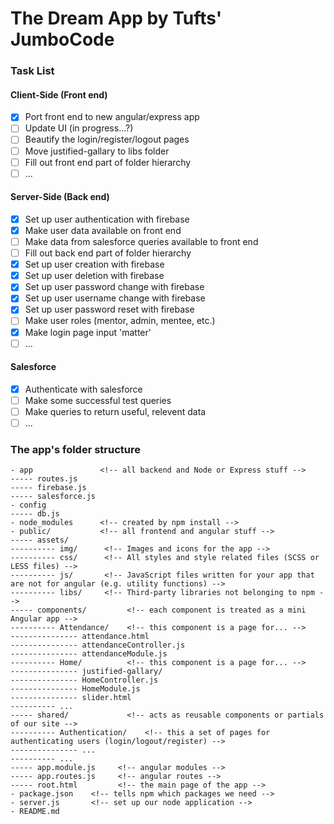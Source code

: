 # The Dream App by Tufts' JumboCode 

### Task List

#### Client-Side (Front end)

- [x] Port front end to new angular/express app
- [ ] Update UI (in progress...?)
- [ ] Beautify the login/register/logout pages
- [ ] Move justified-gallary to libs folder
- [ ] Fill out front end part of folder hierarchy
- [ ] ...

#### Server-Side (Back end)

- [x] Set up user authentication with firebase
- [x] Make user data available on front end
- [ ] Make data from salesforce queries available to front end
- [ ] Fill out back end part of folder hierarchy
- [x] Set up user creation with firebase
- [x] Set up user deletion with firebase
- [x] Set up user password change with firebase
- [x] Set up user username change with firebase
- [x] Set up user password reset with firebase
- [ ] Make user roles (mentor, admin, mentee, etc.)
- [x] Make login page input 'matter'
- [ ] ...

#### Salesforce

- [x] Authenticate with salesforce
- [ ] Make some successful test queries
- [ ] Make queries to return useful, relevent data
- [ ] ...

### The app's folder structure

```
- app               <!-- all backend and Node or Express stuff -->
----- routes.js
----- firebase.js
----- salesforce.js
- config
----- db.js 
- node_modules      <!-- created by npm install -->
- public/           <!-- all frontend and angular stuff -->
----- assets/
---------- img/      <!-- Images and icons for the app -->
---------- css/      <!-- All styles and style related files (SCSS or LESS files) -->
---------- js/       <!-- JavaScript files written for your app that are not for angular (e.g. utility functions) -->
---------- libs/     <!-- Third-party libraries not belonging to npm -->
----- components/         <!-- each component is treated as a mini Angular app -->
---------- Attendance/    <!-- this component is a page for... -->
--------------- attendance.html
--------------- attendanceController.js
--------------- attendanceModule.js
---------- Home/          <!-- this component is a page for... -->
--------------- justified-gallary/
--------------- HomeController.js
--------------- HomeModule.js
--------------- slider.html
---------- ...
----- shared/             <!-- acts as reusable components or partials of our site -->
---------- Authentication/    <!-- this a set of pages for authenticating users (login/logout/register) -->
--------------- ...
---------- ...
----- app.module.js     <!-- angular modules -->
----- app.routes.js     <!-- angular routes -->
----- root.html         <!-- the main page of the app -->
- package.json    <!-- tells npm which packages we need -->
- server.js       <!-- set up our node application -->
- README.md
```
